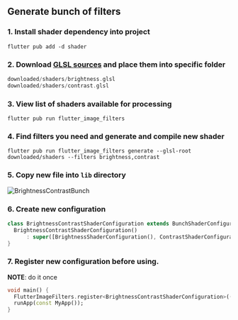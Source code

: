 ## Generate bunch of filters

### 1. Install shader dependency into project

```shell
flutter pub add -d shader
```
### 2. Download [GLSL sources](https://github.com/nikolaydymura/flutter_image_filters/releases) and place them into specific folder
```dart
downloaded/shaders/brightness.glsl
downloaded/shaders/contrast.glsl
```
### 3. View list of shaders available for processing

```shell
flutter pub run flutter_image_filters
```

### 4. Find filters you need and generate and compile new shader

```shell
flutter pub run flutter_image_filters generate --glsl-root downloaded/shaders --filters brightness,contrast
```

### 5. Copy new file into `lib` directory

![BrightnessContrastBunch](https://raw.githubusercontent.com/nikolaydymura/flutter_image_filters/main/doc/images/bunch_brightness_contrast.png)

### 6. Create new configuration

```dart
class BrightnessContrastShaderConfiguration extends BunchShaderConfiguration {
  BrightnessContrastShaderConfiguration()
      : super([BrightnessShaderConfiguration(), ContrastShaderConfiguration()]);
}
```

### 7. Register new configuration before using.

**NOTE**: do it once

```dart
void main() {
  FlutterImageFilters.register<BrightnessContrastShaderConfiguration>(() => brightnessContrastFragmentProgram());
  runApp(const MyApp());
}
```

